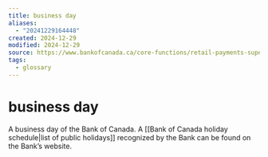 ```yaml
---
title: business day
aliases:
  - "20241229164448"
created: 2024-12-29
modified: 2024-12-29
source: https://www.bankofcanada.ca/core-functions/retail-payments-supervision/retail-payments-supervision-glossary/
tags:
  - glossary
---
```

# business day

A business day of the Bank of Canada. A [[Bank of Canada holiday schedule|list of public holidays]] recognized by the Bank can be found on the Bank’s website.
